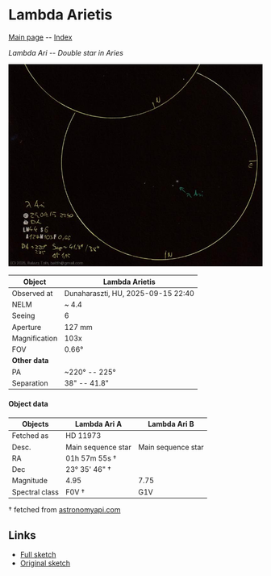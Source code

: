 # Lambda Arietis

[Main page](../index.md) -- [Index](../pages/obj_index.md)

_Lambda Ari_ -- _Double star in Aries_  

![Lambda Arietis](../img/lambda-ari-20250916.jpg)

Object | Lambda Arietis
-|-
Observed at | Dunaharaszti, HU, 2025-09-15 22:40
NELM | ~ 4.4
Seeing | 6
Aperture | 127 mm
Magnification | 103x
FOV | 0.66°
**Other data** |  
PA | ~220° -- 225°
Separation | 38" -- 41.8"


#### Object data

Objects | Lambda Ari A | Lambda Ari B
-|-|-
Fetched as | HD 11973 | 
Desc. | Main sequence star | Main sequence star
RA | 01h 57m 55s † | 
Dec | 23° 35' 46" † | 
Magnitude | 4.95 | 7.75
Spectral class | F0V † | G1V

† fetched from [astronomyapi.com](http://astronomyapi.com)

## Links

- [Full sketch](../img/saturn-lambda-ari-20250916.jpg)
- [Original sketch](../scan/20250916011030_001.jpg)
